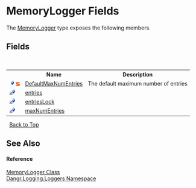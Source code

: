 # MemoryLogger Fields
 

The <a href="T_Dangr_Logging_Loggers_MemoryLogger">MemoryLogger</a> type exposes the following members.


## Fields
&nbsp;<table><tr><th></th><th>Name</th><th>Description</th></tr><tr><td>![Public field](media/pubfield.gif "Public field")![Static member](media/static.gif "Static member")</td><td><a href="F_Dangr_Logging_Loggers_MemoryLogger_DefaultMaxNumEntries">DefaultMaxNumEntries</a></td><td>
The default maximum number of entries</td></tr><tr><td>![Private field](media/privfield.gif "Private field")</td><td><a href="F_Dangr_Logging_Loggers_MemoryLogger_entries">entries</a></td><td /></tr><tr><td>![Private field](media/privfield.gif "Private field")</td><td><a href="F_Dangr_Logging_Loggers_MemoryLogger_entriesLock">entriesLock</a></td><td /></tr><tr><td>![Private field](media/privfield.gif "Private field")</td><td><a href="F_Dangr_Logging_Loggers_MemoryLogger_maxNumEntries">maxNumEntries</a></td><td /></tr></table>&nbsp;
<a href="#memorylogger-fields">Back to Top</a>

## See Also


#### Reference
<a href="T_Dangr_Logging_Loggers_MemoryLogger">MemoryLogger Class</a><br /><a href="N_Dangr_Logging_Loggers">Dangr.Logging.Loggers Namespace</a><br />